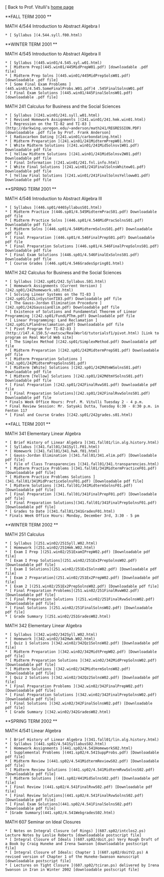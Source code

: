 [ Back to Prof. Vitulli's [home page](index.html)  

**FALL TERM 2000 **

MATH 4/544 Introduction to Abstract Algebra I

    * [ Syllabus ](4.544.syll.f00.html) 

**WINTER TERM 2001 **

MATH 4/545 Introduction to Abstract Algebra II

    * [ Syllabus ](445.win01/4.545.syl.w01.html)
    * [ Midterm Prep](445.win01/445MidPrepW01.pdf) [downloadable .pdf file] 
    * [ Midterm Prep Solns ](445.win01/445MidPrepSolsW01.pdf) [downloadable .pdf file] 
    * [ Some Final Exam Problems ](445.win01/4.545.SomeFinalProbs.W01.pdf)4 .545FinalSolnsW01.pdf 
    * [ Final Exam Solutions ](445.win01/445FinalSolnsW01.pdf) [downloadable .pdf file] 

MATH 241 Calculus for Business and the Social Sciences

    * [ Syllabus ](241.win01/241.syll.w01.html)
    * [ Revised Homework Assignments ](241.win01/241.hmk.win01.html)
    * [ Regression on the TI-82 and TI-83 ](http://darkwing.uoregon.edu/~anderson/math241/REGRESSION.PDF)[downloadable .pdf file by Prof. Frank Anderson] 
    * [ Radiocarbon Dating ](241.win01/carbondating.html)
    * [ Midterm Preparation ](241.win01/241MidtermPrepW01.html)
    * [ White Midterm Solutions ](241.win01/241MidSolnsv1W01.pdf) Downloadable pdf file 
    * [ Yellow Midterm Solutions ](241.win01/241MidSolnsv2W01.pdf) Downloadable pdf file 
    * [ Final Information ](241.win01/241.fnl.info.html)
    * [ White Final Solutions ](241.win01/241FinalSolnsWhitew01.pdf) Downloadable pdf file 
    * [ Yellow Final Solutions ](241.win01/241FinalSolnsYelloww01.pdf) Downloadable pdf file 

**SPRING TERM 2001 **

MATH 4/546 Introduction to Abstract Algebra III

    * [ Syllabus ](446.sp01/446SyllabusS01.html)
    * [ Midterm Practice ](446.sp01/4.545MidtermPracS01.pdf) Downloadable pdf file 
    * [ Midterm Practice Solns ](446.sp01/4.546MidPracSolnsS01.pdf) Downloadable pdf file 
    * [ Midterm Solns ](446.sp01/4.546MidtermSolnsS01.pdf) Downloadable pdf file 
    * [ Final Preparation ](446.sp01/4.546FinalPrepS01.pdf) Downloadable pdf file 
    * [ Final Preparation Solutions ](446.sp01/4.546FinalPrepSolnsS01.pdf) Downloadable pdf file 
    * [ Final Exam Solutions ](446.sp01/4.546FinalExSolnsS01.pdf) Downloadable pdf file 
    * [ Course Grades ](446.sp01/4.546GradesSpring01.html)

MATH 242 Calculus for Business and the Social Sciences

    * [ Syllabus ](242.sp01/242.Syllabus.S01.html)
    * [ Homework Assignments (Current Version) ](242.sp01/242homework.s01.html)
    * [ Solving Linear Systems on the TI-83 ](242.sp01/242LinSystonTI83.pdf) Downloadable pdf file 
    * [ The Gauss-Jordan Elimination Procedure ](242.sp01/242GaussianElim.pdf) Downloadable pdf file 
    * [ Existence of Solutions and Fundamental Theorem of Linear Programming ](242.sp01/FundLPThm.pdf) Downloadable pdf file 
    * [ Linear Programming: Land Reclamation ](242.sp01/LPlandreclamation.pdf) Downloadable pdf file 
    * [ Pivot Program for TI-82-83 ](http://147.4.150.5/~matscw/RealWorld/tutorialsf1/pivot.html) [Link to program on Real World Web site] 
    * [ The Simplex Method ](242.sp01/SimplexMethod.pdf) Downloadable pdf file 
    * [ Midterm Preparation ](242.sp01/242MidtermPrepS01.pdf) Downloadable pdf file 
    * [ Midterm Preparation Solutions ](242.sp01/242MidtermPrepSolnsS01.pdf)
    * [ Midterm [White] Solutions ](242.sp01/242MdtmWSolnsS01.pdf) Downloadable pdf file 
    * [ Midterm [Yellow] Solutions ](242.sp01/242MdtmYSolnsS01.pdf) Downloadable pdf file 
    * [ Final Preparation ](242.sp01/242FinalRvwS01.pdf) Downloadable pdf file 
    * [ Final Preparation Solutions](242.sp01/242FinalRvwSolnsS01.pdf) Downloadable pdf file 
    * Finals Week Office Hours: Prof. M. Vitulli Tuesday 2 - 4 p.m. 
    * Final Review Session: Mr. Satyaki Dutta, Tuesday 6:30 - 8:30 p.m. in Fenton 117 
    * [ Final and Course Grades ](242.sp01/242grades.s01.html) 

**FALL TERM 2001 **

MATH 341 Elementary Linear Algebra

    * [ Brief History of Linear Algebra ](341.fall01/lin.alg.history.html)
    * [ Syllabus ](341.fall01/341Syll.F01.html)
    * [ Homework ](341.fall01/341.hwk.f01.html)
    * [ Gauss-Jordan Elimination ](341.fall01/341.elim.pdf) [Downloadable pdf file] 
    * [ File of Class Transparencies ](341.fall01/341.transparencies.html)
    * [ Midterm Practice Problems ](341.fall01/341MidtermPracticeF01.pdf) [Downloadable pdf file] 
    * [ Midterm Practice Problems Solutions ](341.fall01/341MidPracticeSolnsF01.pdf) [Downloadable pdf file] 
    * [ Midterm Solutions ](341.fall01/341MidtermSolnsF01.pdf) [Downloadable pdf file] 
    * [ Final Preparation ](341.fall01/341FinalPrepF01.pdf) [Downloadable pdf file] 
    * [ Final Preparation Solutions](341.fall01/341FinalPrepSolnsF01.pdf) [Downloadable pdf file] 
    * [ Grades to Date ](341.fall01/341GradesF01.html)
    * Finals Week Office Hours: Monday, December 3rd, 3:30 - 5 pm 

**WINTER TERM 2002 **

MATH 251 Calculus

    * [ Syllabus ](251.win02/251Syll.W02.html)
    * [ Homework ](251.win02/251Hmk.W02.html)
    * [ Exam I Prep ](251.win02/251ExamIPrepW02.pdf) [Downloadable pdf file] 
    * [ Exam I Prep Solutions](251.win02/251ExIPrepSolnsW02.pdf) [Downloadable pdf file] 
    * [ Exam I Solutions](251.win02/251ExISolnsW02.pdf) [Downloadable pdf file] 
    * [ Exam 2 Preparation](251.win02/251Ex2PrepW02.pdf) [Downloadable pdf file] 
    * [ Exam 2 ](251.win02/251Ex2PrepSolnsW02.pdf) [Downloadable pdf file] 
    * [ Final Preparation Problems](251.win02/251FinalRvwW02.pdf) [Downloadable pdf file] 
    * [ Final Preparation Solutions ](251.win02/251FinalRvwSolnsW02.pdf) [Downloadable pdf file] 
    * [ Final Solutions ](251.win02/251FinalSolnsW02.pdf) [Downloadable pdf file] 
    * [ Grade Summary ](251.win02/251GradesW02.html)

MATH 342 Elementary Linear Algebra

    * [ Syllabus ](342.win02/342Syll.W02.html)
    * [ Homework ](342.win02/342Hwk.W02.html)
    * [ Quiz 1 Solutions ](342.win02/342Qz1SolnsW02.pdf) [Downloadable pdf file] 
    * [ Midterm Preparation ](342.win02/342MidtPrepW02.pdf) [Downloadable pdf file] 
    * [ Midterm Preparation Solutions ](342.win02/342MidPrepSolnsW02.pdf) [Downloadable pdf file] 
    * [ Midterm Solutions ](342.win02/342MidtermSolnsW02.pdf) [Downloadable pdf file] 
    * [ Quiz 2 Solutions ](342.win02/342Qz2SolnsW02.pdf) [Downloadable pdf file] 
    * [ Final Preparation Problems ](342.win02/342FinalPrepW02.pdf) [Downloadable pdf file] 
    * [ Final Preparation Solutions ](342.win02/342FinalPrepSolnsW02.pdf) [Downloadable pdf file] 
    * [ Final Solutions ](342.win02/342FinalSolnsW02.pdf) [Downloadable pdf file] 
    * [ Grade Summary ](342.win02/342GradesW02.html) 

**SPRING TERM 2002 **

MATH 4/541 Linear Algebra

    * [ Brief History of Linear Algebra ](341.fall01/lin.alg.history.html)
    * [ Syllabus ](441.sp02/4.541SyllabusS02.html)
    * [ Homework Assignments ](441.sp02/4.541HomeworkS02.html)
    * [ Supplemental Problems ](441.sp02/4.541SuppProbs.pdf) [Downloadable pdf file] 
    * [ Midterm Review ](441.sp02/4.541MidtermReviewS02.pdf) [Downloadable pdf file] 
    * [ Midterm Review Solutions ](441.sp02/4.541MidtermRvwSolnsS02.pdf) [Downloadable pdf file] 
    * [ Midterm Solutions ](441.sp02/441MidSolnsS02.pdf) [Downloadable pdf file] 
    * [ Final Review ](441.sp02/4.541FinalRvwS02.pdf) [Downloadable pdf file] 
    * [ Final Review Solutions](441.sp02/4.541FinalRvwSolnsS02.pdf) [Downloadable pdf file] 
    * [ Final Exam Solutions](441.sp02/4.541FinalSolnsS02.pdf) [Downloadable pdf file] 
    * [Grade Summary](441.sp02/4.541WebgradesS02.html) 
MATH 607 Seminar on Ideal Closures

    * [ Notes on Integral Closure (of Rings) ](607.sp02/intclos2.ps) Lecture Notes by Leslie Roberts [downloadable postscript file] 
    * [ Integral Closure of Ideals ](607.sp02/doit.ps) Very Rough Draft of a Book by Craig Huneke and Irena Swanson [downloadable postscript file] 
    * [ Integral Closure of Ideals: Chapter 1 ](607.sp02/doitV2.ps) A revised version of Chapter 1 of the Huneke-Swanson manuscript [downloadable postscript file] 
    * [ Lectures on Tight Closure ](607.sp02/tciran.ps) delivered by Irena Swanson in Iran in Winter 2002 [downloadable postscript file]  

